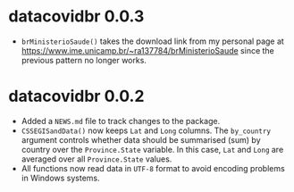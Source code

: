 # datacovidbr 0.0.3

* `brMinisterioSaude()` takes the download link from my personal page at 
https://www.ime.unicamp.br/~ra137784/brMinisterioSaude since the previous 
pattern no longer works.

# datacovidbr 0.0.2

* Added a `NEWS.md` file to track changes to the package.
* `CSSEGISandData()` now keeps `Lat` and `Long` columns. 
The `by_country` argument controls whether data should be summarised (sum)
by country over the `Province.State` variable. In this case, `Lat` and `Long`
are averaged over all `Province.State` values.
* All functions now read data in `UTF-8` format to avoid encoding problems in
Windows systems.